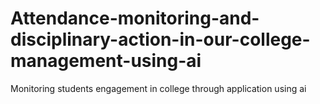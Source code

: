 # Attendance-monitoring-and-disciplinary-action-in-our-college-management-using-ai
Monitoring students engagement in college through application using ai 
